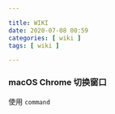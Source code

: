 ```yaml
---

title: WIKI
date: 2020-07-08 00:59
categories: [ wiki ]
tags: [ wiki ]

---
```


### macOS Chrome 切换窗口
使用 `command`